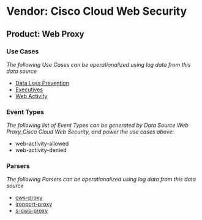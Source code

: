 Vendor: Cisco Cloud Web Security
================================
Product: Web Proxy
------------------

### Use Cases

_The following Use Cases can be operationalized using log data from this data source_

* [Data Loss Prevention](../UseCases/usecase_data_loss_prevention.md)
* [Executives](../UseCases/usecase_executives.md)
* [Web Activity](../UseCases/usecase_web_activity.md)


### Event Types

_The following list of Event Types can be generated by Data Source Web Proxy_Cisco Cloud Web Security, and power the use cases above:_

- web-activity-allowed
- web-activity-denied


### Parsers

_The following Parsers can be operationalized using log data from this data source_

* [cws-proxy](../Parsers/parserContent_cws-proxy.md)
* [ironport-proxy](../Parsers/parserContent_ironport-proxy.md)
* [s-cws-proxy](../Parsers/parserContent_s-cws-proxy.md)
